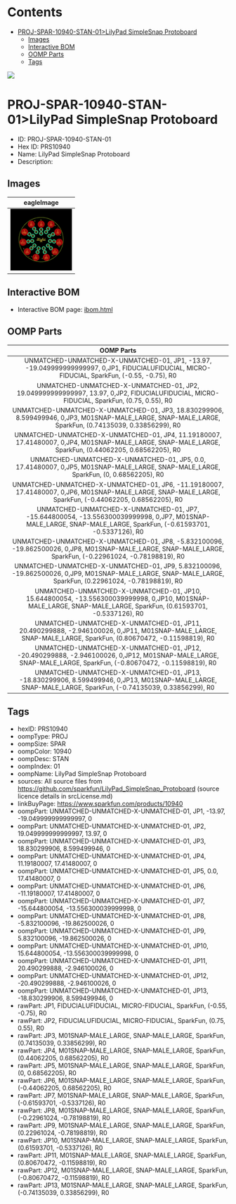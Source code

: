 



Contents
========

* [PROJ-SPAR-10940-STAN-01>LilyPad SimpleSnap Protoboard](#proj-spar-10940-stan-01lilypad-simplesnap-protoboard)
	* [Images](#images)
	* [Interactive BOM](#interactive-bom)
	* [OOMP Parts](#oomp-parts)
	* [Tags](#tags)
  
![][im]
# PROJ-SPAR-10940-STAN-01>LilyPad SimpleSnap Protoboard

- ID: PROJ-SPAR-10940-STAN-01
- Hex ID: PRS10940
- Name: LilyPad SimpleSnap Protoboard
- Description: 

## Images
  
  

|eagleImage|
| :---: |
|[![eagleImage](eagleImage_140.png)](eagleImage_600.png)|

## Interactive BOM

- Interactive BOM page: [ibom.html](kicad/bom/ibom.html)

## OOMP Parts
  

|OOMP Parts|
| :---: |
|UNMATCHED-UNMATCHED-X-UNMATCHED-01, JP1, -13.97, -19.049999999999997, 0,JP1, FIDUCIALUFIDUCIAL, MICRO-FIDUCIAL, SparkFun, (-0.55, -0.75), R0|
|UNMATCHED-UNMATCHED-X-UNMATCHED-01, JP2, 19.049999999999997, 13.97, 0,JP2, FIDUCIALUFIDUCIAL, MICRO-FIDUCIAL, SparkFun, (0.75, 0.55), R0|
|UNMATCHED-UNMATCHED-X-UNMATCHED-01, JP3, 18.830299906, 8.599499946, 0,JP3, M01SNAP-MALE_LARGE, SNAP-MALE_LARGE, SparkFun, (0.74135039, 0.33856299), R0|
|UNMATCHED-UNMATCHED-X-UNMATCHED-01, JP4, 11.19180007, 17.41480007, 0,JP4, M01SNAP-MALE_LARGE, SNAP-MALE_LARGE, SparkFun, (0.44062205, 0.68562205), R0|
|UNMATCHED-UNMATCHED-X-UNMATCHED-01, JP5, 0.0, 17.41480007, 0,JP5, M01SNAP-MALE_LARGE, SNAP-MALE_LARGE, SparkFun, (0, 0.68562205), R0|
|UNMATCHED-UNMATCHED-X-UNMATCHED-01, JP6, -11.19180007, 17.41480007, 0,JP6, M01SNAP-MALE_LARGE, SNAP-MALE_LARGE, SparkFun, (-0.44062205, 0.68562205), R0|
|UNMATCHED-UNMATCHED-X-UNMATCHED-01, JP7, -15.644800054, -13.556300039999998, 0,JP7, M01SNAP-MALE_LARGE, SNAP-MALE_LARGE, SparkFun, (-0.61593701, -0.5337126), R0|
|UNMATCHED-UNMATCHED-X-UNMATCHED-01, JP8, -5.832100096, -19.862500026, 0,JP8, M01SNAP-MALE_LARGE, SNAP-MALE_LARGE, SparkFun, (-0.22961024, -0.78198819), R0|
|UNMATCHED-UNMATCHED-X-UNMATCHED-01, JP9, 5.832100096, -19.862500026, 0,JP9, M01SNAP-MALE_LARGE, SNAP-MALE_LARGE, SparkFun, (0.22961024, -0.78198819), R0|
|UNMATCHED-UNMATCHED-X-UNMATCHED-01, JP10, 15.644800054, -13.556300039999998, 0,JP10, M01SNAP-MALE_LARGE, SNAP-MALE_LARGE, SparkFun, (0.61593701, -0.5337126), R0|
|UNMATCHED-UNMATCHED-X-UNMATCHED-01, JP11, 20.490299888, -2.946100026, 0,JP11, M01SNAP-MALE_LARGE, SNAP-MALE_LARGE, SparkFun, (0.80670472, -0.11598819), R0|
|UNMATCHED-UNMATCHED-X-UNMATCHED-01, JP12, -20.490299888, -2.946100026, 0,JP12, M01SNAP-MALE_LARGE, SNAP-MALE_LARGE, SparkFun, (-0.80670472, -0.11598819), R0|
|UNMATCHED-UNMATCHED-X-UNMATCHED-01, JP13, -18.830299906, 8.599499946, 0,JP13, M01SNAP-MALE_LARGE, SNAP-MALE_LARGE, SparkFun, (-0.74135039, 0.33856299), R0|

## Tags

- hexID: PRS10940
- oompType: PROJ
- oompSize: SPAR
- oompColor: 10940
- oompDesc: STAN
- oompIndex: 01
- oompName: LilyPad SimpleSnap Protoboard
- sources: All source files from https://github.com/sparkfun/LilyPad_SimpleSnap_Protoboard (source licence details in srcLicense.md)
- linkBuyPage: https://www.sparkfun.com/products/10940
- oompPart: UNMATCHED-UNMATCHED-X-UNMATCHED-01, JP1, -13.97, -19.049999999999997, 0
- oompPart: UNMATCHED-UNMATCHED-X-UNMATCHED-01, JP2, 19.049999999999997, 13.97, 0
- oompPart: UNMATCHED-UNMATCHED-X-UNMATCHED-01, JP3, 18.830299906, 8.599499946, 0
- oompPart: UNMATCHED-UNMATCHED-X-UNMATCHED-01, JP4, 11.19180007, 17.41480007, 0
- oompPart: UNMATCHED-UNMATCHED-X-UNMATCHED-01, JP5, 0.0, 17.41480007, 0
- oompPart: UNMATCHED-UNMATCHED-X-UNMATCHED-01, JP6, -11.19180007, 17.41480007, 0
- oompPart: UNMATCHED-UNMATCHED-X-UNMATCHED-01, JP7, -15.644800054, -13.556300039999998, 0
- oompPart: UNMATCHED-UNMATCHED-X-UNMATCHED-01, JP8, -5.832100096, -19.862500026, 0
- oompPart: UNMATCHED-UNMATCHED-X-UNMATCHED-01, JP9, 5.832100096, -19.862500026, 0
- oompPart: UNMATCHED-UNMATCHED-X-UNMATCHED-01, JP10, 15.644800054, -13.556300039999998, 0
- oompPart: UNMATCHED-UNMATCHED-X-UNMATCHED-01, JP11, 20.490299888, -2.946100026, 0
- oompPart: UNMATCHED-UNMATCHED-X-UNMATCHED-01, JP12, -20.490299888, -2.946100026, 0
- oompPart: UNMATCHED-UNMATCHED-X-UNMATCHED-01, JP13, -18.830299906, 8.599499946, 0
- rawPart: JP1, FIDUCIALUFIDUCIAL, MICRO-FIDUCIAL, SparkFun, (-0.55, -0.75), R0
- rawPart: JP2, FIDUCIALUFIDUCIAL, MICRO-FIDUCIAL, SparkFun, (0.75, 0.55), R0
- rawPart: JP3, M01SNAP-MALE_LARGE, SNAP-MALE_LARGE, SparkFun, (0.74135039, 0.33856299), R0
- rawPart: JP4, M01SNAP-MALE_LARGE, SNAP-MALE_LARGE, SparkFun, (0.44062205, 0.68562205), R0
- rawPart: JP5, M01SNAP-MALE_LARGE, SNAP-MALE_LARGE, SparkFun, (0, 0.68562205), R0
- rawPart: JP6, M01SNAP-MALE_LARGE, SNAP-MALE_LARGE, SparkFun, (-0.44062205, 0.68562205), R0
- rawPart: JP7, M01SNAP-MALE_LARGE, SNAP-MALE_LARGE, SparkFun, (-0.61593701, -0.5337126), R0
- rawPart: JP8, M01SNAP-MALE_LARGE, SNAP-MALE_LARGE, SparkFun, (-0.22961024, -0.78198819), R0
- rawPart: JP9, M01SNAP-MALE_LARGE, SNAP-MALE_LARGE, SparkFun, (0.22961024, -0.78198819), R0
- rawPart: JP10, M01SNAP-MALE_LARGE, SNAP-MALE_LARGE, SparkFun, (0.61593701, -0.5337126), R0
- rawPart: JP11, M01SNAP-MALE_LARGE, SNAP-MALE_LARGE, SparkFun, (0.80670472, -0.11598819), R0
- rawPart: JP12, M01SNAP-MALE_LARGE, SNAP-MALE_LARGE, SparkFun, (-0.80670472, -0.11598819), R0
- rawPart: JP13, M01SNAP-MALE_LARGE, SNAP-MALE_LARGE, SparkFun, (-0.74135039, 0.33856299), R0



[im]: eagleImage_450.png
